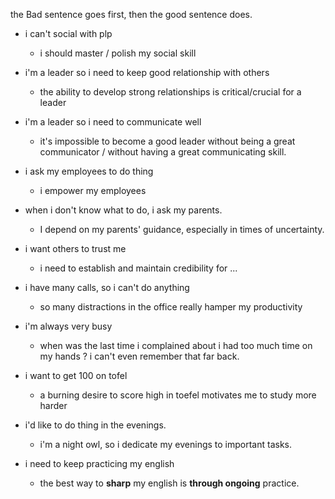 the Bad sentence goes first, then the good sentence does.

- i can't social with plp 
    - i should master / polish my social skill

- i'm a leader so i need to keep good relationship with others
    - the ability to develop strong relationships is critical/crucial for a leader 

- i'm a leader so i need to communicate well
    - it's impossible to become a good leader without being a great communicator / without having a great communicating skill.

- i ask my employees to do thing
    - i empower my employees

- when i don't know what to do, i ask my parents.
    - I depend on my parents' guidance, especially in times of uncertainty.

- i want others to trust me
    - i need to establish and maintain credibility for ...

- i have many calls, so i can't do anything
    - so many distractions in the office really hamper my productivity

- i'm always very busy
    - when was the last time i complained about i had too much time on my hands ? i can't even remember that far back.

- i want to get 100 on tofel
    - a burning desire to score high in toefel motivates me to study more harder

- i'd like to do thing in the evenings.
    - i'm a night owl, so i dedicate my evenings to important tasks.

- i need to keep practicing my english
    - the best way to __sharp__ my english is __through ongoing__ practice.
